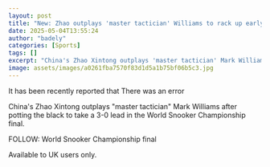 ```yaml
---
layout: post
title: "New: Zhao outplays 'master tactician' Williams to rack up early lead"
date: 2025-05-04T13:55:24
author: "badely"
categories: [Sports]
tags: []
excerpt: "China's Zhao Xintong outplays 'master tactician' Mark Williams after potting the black to take a 3-0 lead in the World Snooker Championship final."
image: assets/images/a0261fba7570f83d1d5a1b75bf06b5c3.jpg
---
```


It has been recently reported that There was an error

China's Zhao Xintong outplays "master tactician" Mark Williams after potting the black to take a 3-0 lead in the World Snooker Championship final.

FOLLOW: World Snooker Championship final

Available to UK users only.

